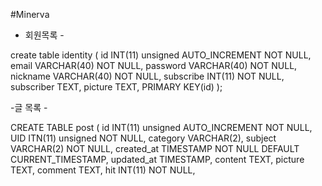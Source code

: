 #Minerva

- 회원목록 -

create table identity ( id INT(11) unsigned AUTO_INCREMENT NOT NULL, email VARCHAR(40) NOT NULL, password VARCHAR(40) NOT NULL, nickname VARCHAR(40) NOT NULL, subscribe INT(11) NOT NULL, subscriber TEXT, picture TEXT, PRIMARY KEY(id) );

-글 목록 -

CREATE TABLE post ( id INT(11) unsigned AUTO_INCREMENT NOT NULL, UID ITN(11) unsigned NOT NULL, category VARCHAR(2), subject VARCHAR(2) NOT NULL, created_at TIMESTAMP NOT NULL DEFAULT CURRENT_TIMESTAMP, updated_at TIMESTAMP,  content TEXT, picture TEXT, comment TEXT, hit INT(11) NOT NULL,
